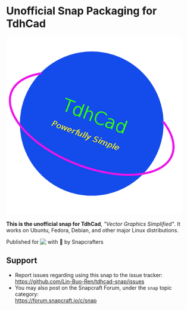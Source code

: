 # Unofficial Snap Packaging for TdhCad
<!--
	Use the Staticaly service for easy access to in-repo pictures:
	https://www.staticaly.com/
-->
![(Placeholder) Icon of TdhCad](gui/tdhcad.png "(Placeholder) Icon of TdhCad")

**This is the unofficial snap for TdhCad**, *"Vector Graphics Simplified"*. It works on Ubuntu, Fedora, Debian, and other major Linux distributions.

<!-- Uncomment and modify this when you are provided a build status badge
[![Build Status Badge of the `tdhcad-brlin` Snap](https://build.snapcraft.io/badge/Lin-Buo-Ren/tdhcad-snap.svg "Build Status of the `tdhcad-brlin` snap")](https://build.snapcraft.io/user/Lin-Buo-Ren/tdhcad)
-->

<!-- Uncomment and modify this when you have a screenshot
![Screenshot of the Snapped Application](local/screenshots/screenshot.png "Screenshot of the Snapped Application")
-->

Published for <img src="http://anything.codes/slack-emoji-for-techies/emoji/tux.png" align="top" width="24" /> with 💝 by Snapcrafters

<!-- Uncomment and modify this when you have published the snap to the Snap Store
## Installation
([Don't have snapd installed?](https://snapcraft.io/docs/core/install))

### In a Terminal
    # Install the snap #
    sudo snap install --channel=edge --devmode tdhcad-brlin
    #sudo snap install --channel=beta tdhcad-brlin
    #sudo snap install tdhcad-brlin
    
    # Connect the snap to essential security confinement interfaces #
    ## (Proper reasoning for connecting _plug_name_) ##
    sudo snap connect tdhcad-brlin:_plug_name_
    
    # Connect the snap to optional security confinement interfaces #
    ## (Proper reasoning for connecting _plug_name_) ##
    sudo snap connect tdhcad-brlin:_plug_name_
    
    # Launch the application #
    tdhcad-brlin
    snap run tdhcad-brlin # If you have another existing installation

### The Graphical Way
[![Get it from the Snap Store](https://snapcraft.io/static/images/badges/en/snap-store-black.svg)](https://snapcraft.io/tdhcad-brlin)
-->

<!-- Uncomment when you have test results
## What is Working
* [A list of functionallities that are verified working]

## What is NOT Working...yet 
Check out the [issue tracker](https://github.com/Lin-Buo-Ren/tdhcad-snap/issues) for known issues.
-->

## Support
* Report issues regarding using this snap to the issue tracker:  
  <https://github.com/Lin-Buo-Ren/tdhcad-snap/issues>
* You may also post on the Snapcraft Forum, under the `snap` topic category:  
  <https://forum.snapcraft.io/c/snap>
